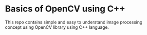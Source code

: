 # Basics of OpenCV using C++

This repo contains simple and easy to understand image processing concept using OpenCV library using C++ language. 